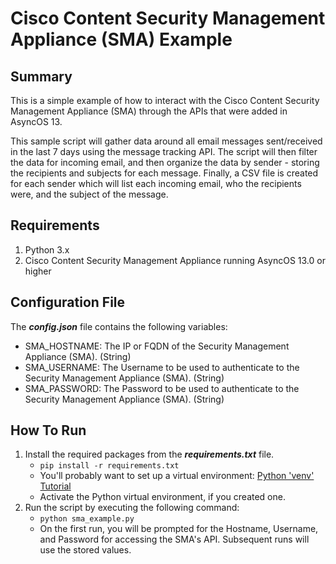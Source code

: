 # Cisco Content Security Management Appliance (SMA) Example

## Summary

This is a simple example of how to interact with the Cisco Content Security Management Appliance (SMA) through the APIs that were added in AsyncOS 13.

This sample script will gather data around all email messages sent/received in the last 7 days using the message tracking API.  The script will then filter the data for incoming email, and then organize the data by sender - storing the recipients and subjects for each message.  Finally, a CSV file is created for each sender which will list each incoming email, who the recipients were, and the subject of the message.

## Requirements

1. Python 3.x
2. Cisco Content Security Management Appliance running AsyncOS 13.0 or higher

## Configuration File

The ***config.json*** file contains the following variables:

- SMA_HOSTNAME: The IP or FQDN of the Security Management Appliance (SMA). (String)
- SMA_USERNAME: The Username to be used to authenticate to the Security Management Appliance (SMA). (String)
- SMA_PASSWORD: The Password to be used to authenticate to the Security Management Appliance (SMA). (String)

## How To Run

1. Install the required packages from the ***requirements.txt*** file.
    * ```pip install -r requirements.txt```
    * You'll probably want to set up a virtual environment: [Python 'venv' Tutorial](https://docs.python.org/3/tutorial/venv.html)
    * Activate the Python virtual environment, if you created one.
3. Run the script by executing the following command:
    * ```python sma_example.py```
    * On the first run, you will be prompted for the Hostname, Username, and Password for accessing the SMA's API.  Subsequent runs will use the stored values.
